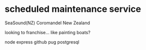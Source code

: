 # scheduled maintenance service

SeaSound(NZ)
Coromandel New Zealand

looking to franchise... like painting boats?

node express github pug postgresql
